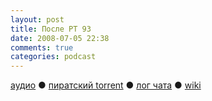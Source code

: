 ```yaml
---
layout: post
title: После РТ 93
date: 2008-07-05 22:38
comments: true
categories: podcast
---
```

[аудио](http://cdn.radio-t.com/rt93post.mp3) ● [пиратский torrent](http://pirates.radio-t.com/torrents/rt93post.mp3.torrent) ● [лог чата](http://chat.radio-t.com/logs/radio-t-93.html) ● [wiki](http://wiki.radio-t.com/%D0%9F%D0%BE%D1%81%D0%BB%D0%B5_%D0%A0%D0%A2_93)<audio src="http://cdn.radio-t.com/rt93post.mp3" preload="none">
